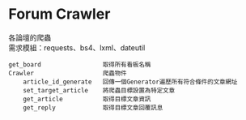 # Forum Crawler
各論壇的爬蟲<br>
需求模組：requests、bs4、lxml、dateutil
```
get_board                 取得所有看板名稱
Crawler                   爬蟲物件
    article_id_generate   回傳一個Generator遍歷所有符合條件的文章網址
    set_target_article    將爬蟲目標設置為特定文章
    get_article           取得目標文章資訊
    get_reply             取得目標文章回覆訊息
```
